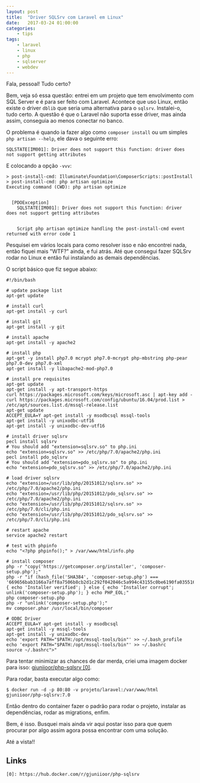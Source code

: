 ```yaml
---
layout: post
title:	"Driver SQLSrv com Laravel em Linux"
date:	2017-03-24 01:00:00
categories:
    - tips
tags:
    - laravel
    - linux
    - php
    - sqlserver
    - webdev
---
```


Fala, pessoal! Tudo certo?

Bem, veja só essa questão: entrei em um projeto que tem envolvimento com SQL Server e é para ser feito com Laravel. Acontece que uso Linux, então existe o driver `dblib` que seria uma alternativa para o `sqlsrv`. Instalei-o, tudo certo. A questão é que o Laravel não suporta esse driver, mas ainda assim, conseguia ao menos conectar no banco.

O problema é quando ia fazer algo como `composer install` ou um simples `php artisan --help`, ele dava o seguinte erro:

~~~
SQLSTATE[IM001]: Driver does not support this function: driver does not support getting attributes
~~~

E colocando a opção `-vvv`:

~~~
> post-install-cmd: Illuminate\Foundation\ComposerScripts::postInstall
> post-install-cmd: php artisan optimize
Executing command (CWD): php artisan optimize


  [PDOException]
    SQLSTATE[IM001]: Driver does not support this function: driver does not support getting attributes


    Script php artisan optimize handling the post-install-cmd event returned with error code 1
~~~

Pesquisei em vários locais para como resolver isso e não encontrei nada, então fiquei mais "WTF?" ainda, e fui atrás. Até que consegui fazer SQLSrv rodar no Linux e então fui instalando as demais dependências.

O script básico que fiz segue abaixo:

~~~
#!/bin/bash

# update package list
apt-get update

# install curl
apt-get install -y curl

# install git
apt-get install -y git

# install apache
apt-get install -y apache2

# install php
apt-get -y install php7.0 mcrypt php7.0-mcrypt php-mbstring php-pear php7.0-dev php7.0-xml
apt-get install -y libapache2-mod-php7.0

# install pre requisites
apt-get update
apt-get install -y apt-transport-https
curl https://packages.microsoft.com/keys/microsoft.asc | apt-key add -
curl https://packages.microsoft.com/config/ubuntu/16.04/prod.list > /etc/apt/sources.list.d/mssql-release.list
apt-get update
ACCEPT_EULA=Y apt-get install -y msodbcsql mssql-tools
apt-get install -y unixodbc-utf16
apt-get install -y unixodbc-dev-utf16

# install driver sqlsrv
pecl install sqlsrv
# You should add "extension=sqlsrv.so" to php.ini
echo "extension=sqlsrv.so" >> /etc/php/7.0/apache2/php.ini
pecl install pdo_sqlsrv
# You should add "extension=pdo_sqlsrv.so" to php.ini
echo "extension=pdo_sqlsrv.so" >> /etc/php/7.0/apache2/php.ini

# load driver sqlsrv
echo "extension=/usr/lib/php/20151012/sqlsrv.so" >> /etc/php/7.0/apache2/php.ini
echo "extension=/usr/lib/php/20151012/pdo_sqlsrv.so" >> /etc/php/7.0/apache2/php.ini
echo "extension=/usr/lib/php/20151012/sqlsrv.so" >> /etc/php/7.0/cli/php.ini
echo "extension=/usr/lib/php/20151012/pdo_sqlsrv.so" >> /etc/php/7.0/cli/php.ini

# restart apache
service apache2 restart

# test with phpinfo
echo "<?php phpinfo();" > /var/www/html/info.php

# install composer
php -r "copy('https://getcomposer.org/installer', 'composer-setup.php');"
php -r "if (hash_file('SHA384', 'composer-setup.php') === '669656bab3166a7aff8a7506b8cb2d1c292f042046c5a994c43155c0be6190fa0355160742ab2e1c88d40d5be660b410') { echo 'Installer verified'; } else { echo 'Installer corrupt'; unlink('composer-setup.php'); } echo PHP_EOL;"
php composer-setup.php
php -r "unlink('composer-setup.php');"
mv composer.phar /usr/local/bin/composer

# ODBC Driver
ACCEPT_EULA=Y apt-get install -y msodbcsql
apt-get install -y mssql-tools
apt-get install -y unixodbc-dev
echo 'export PATH="$PATH:/opt/mssql-tools/bin"' >> ~/.bash_profile
echo 'export PATH="$PATH:/opt/mssql-tools/bin"' >> ~/.bashrc
source ~/.bashrc">"
~~~

Para tentar minimizar as chances de dar merda, criei uma imagem docker para isso: [gjuniioor/php-sqlsrv \[0\]][0].

Para rodar, basta executar algo como:

~~~
$ docker run -d -p 80:80 -v projeto/laravel:/var/www/html gjuniioor/php-sqlsrv:7.0
~~~

Então dentro do container fazer o padrão para rodar o projeto, instalar as dependências, rodar as migrations, enfim.

Bem, é isso. Busquei mais ainda vir aqui postar isso para que quem procurar por algo assim agora possa encontrar com uma solução.

Até a vista!!

## Links

~~~
[0]: https://hub.docker.com/r/gjuniioor/php-sqlsrv
~~~

[0]: https://hub.docker.com/r/gjuniioor/php-sqlsrv
